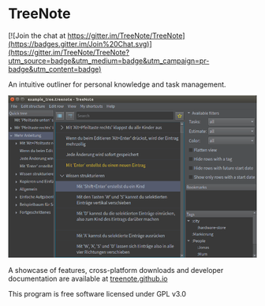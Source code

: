 # TreeNote

[![Join the chat at https://gitter.im/TreeNote/TreeNote](https://badges.gitter.im/Join%20Chat.svg)](https://gitter.im/TreeNote/TreeNote?utm_source=badge&utm_medium=badge&utm_campaign=pr-badge&utm_content=badge)

An intuitive outliner for personal knowledge and task management.

![Screenshot](/resources/images/screenshot.png)

A showcase of features, cross-platform downloads and developer documentation are available at [treenote.github.io](http://treenote.github.io)

This program is free software licensed under GPL v3.0

